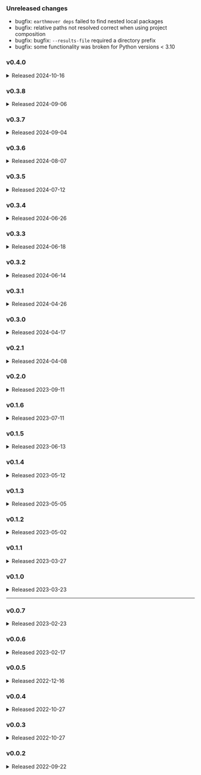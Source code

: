 ### Unreleased changes
* bugfix: `earthmover deps` failed to find nested local packages
* bugfix: relative paths not resolved correct when using project composition
* bugfix: bugfix: `--results-file` required a directory prefix
* bugfix: some functionality was broken for Python versions < 3.10

### v0.4.0
<details>
<summary>Released 2024-10-16</summary>

* feature: add support for Python 3.12, with corresponding updates to core dataframe dependencies
* feature: add `--set` flag for overriding values within `earthmover.yml` from the command line

</details>


### v0.3.8
<details>
<summary>Released 2024-09-06</summary>

* bugfix: Jinja in destination `header` failed if dataframe is empty

</details>


### v0.3.7
<details>
<summary>Released 2024-09-04</summary>

* feature: implementing a limit_rows operation
* feature: add support for a `require_rows` boolean or non-negative int on any node
* feature: add support for Jinja in a destination node header and footer
* bugfix: union fails with duplicate columns

</details>


### v0.3.6
<details>
<summary>Released 2024-08-07</summary>

* feature: add `json_array_agg` function to `group_by` operation
* feature: select all columns using "*" in `modify_columns` operation
* internal: set working directory to the location of the `earthmover.yaml` file
* documentation: add information on `earthmover init` and `earthmover clean` to the README
* bugfix: fix bug with `earthmover clean` that could have removed earthmover.yaml files

</details>


### v0.3.5
<details>
<summary>Released 2024-07-12</summary>

* feature: add `earthmover init` command to initialize a new sample project in the expected bundle structure
* internal: expand test run to include the new `debug` and `flatten` operations, as well as a nested JSON source file
* internal: improve customization in write behavior in new file destinations
* bugfix: Fix bug when writing null values in `FileDestination`

</details>


### v0.3.4
<details>
<summary>Released 2024-06-26</summary>

* hotfix: Fix bug when writing out JSON in `FileDestination`

</details>


### v0.3.3
<details>
<summary>Released 2024-06-18</summary>

* hotfix: Resolve incompatible package dependencies
* hotfix: Fix type casting of nested JSON for destination templates

</details>

### v0.3.2
<details>

<summary>Released 2024-06-14</summary>

* feature: Add `DebugOperation` for logging data head, tail, columns, or metadata midrun
* feature: Add `FlattenOperation` for splitting and exploding string columns into values
* feature: Add optional 'fill_missing_columns' field to `UnionOperation` to fill disjunct columns with nulls, instead of raising an error (default `False`)
* feature: Add `git_auth_timeout` config when entering Git credentials during package composition
* feature: [Add `earthmover clean` command that removes local project artifacts](https://github.com/edanalytics/earthmover/pull/87)
* feature: only output compiled template during `earthmover compile`
* feature: Render full row into JSON lines when `template` is undefined in `FileDestination`
* internal: Move `FileSource` size-checking and `FtpSource` FTP-connecting from compile to execute
* internal: Move template-file check from compile to execute in `FileDestination`
* internal: Allow filepaths to be passed to an optional `FileSource`, and check for file before creating empty dataframe
* internal: Build an empty dataframe if an empty folder is passed to an optional `FileSource`
* internal: fix some examples in README
* internal: remove GitPython dependency
* bugfix: fix bug in `FileDestination` where `linearize: False` resulted in BOM characters
* bugfix: fix bug where nested JSON would be loaded as a stringified Python dictionary
* bugfix: [Ensure command list in help menu and log output is always consistent](https://github.com/edanalytics/earthmover/pull/87)
* bugfix: fix bug in `ModifyColumnsOperation` where `__row_data__` was not exposed in Jinja templating

</details>


### v0.3.1
<details>

<summary>Released 2024-04-26</summary>

* internal: allow any ordering of Transformations during graph-building in compile
* internal: only create a `/packages` dir when `earthmover deps` succeeds

</details>


### v0.3.0
<details>

<summary>Released 2024-04-17</summary>

* feature: add project composition using `packages` keyword in template file (see README)
* feature: add installation extras for optional libraries, and improve error logging to notify which is missing
* feature: `GroupByWithRankOperation` cumulatively sums record counts by group-by columns
* feature: setting `log_level: DEBUG` in template configs or setting `debug: True` for a node displays the head of the node mid-run 
* feature: add `optional_fields` key to all Sources to add optional empty columns when missing from schema
* feature: add optional `ignore_errors` and `exact_match` boolean flags to `DateFormatOperation`
* internal: force-cast a dataframe to string-type before writing as a Destination
* internal: remove attempted directory-hashing when a source is a directory (i.e., Parquet)
* internal: refactor project to standardize import paths for Node and Operation
* internal: add `Node.full_name` attribute and `Node.set_upstream_source()` method
* internal: unify graph-building into compilation
* internal: refactor compilation and execution code for cleanliness
* internal: unify `Node.compile()` into initialization to ease Node development
* internal: Remove unused `group_by_with_count` and `group_by_with_agg` operations

</details>


### v0.2.1
<details>
<summary>Released 2024-04-08</summary>

* feature: [adding fromjson() function to Jinja](https://github.com/edanalytics/earthmover/pull/75)
* feature: [fix docs typos](https://github.com/edanalytics/earthmover/pull/68)
* feature: [`SortRowsOperation` sorts the dataset by `columns`](https://github.com/edanalytics/earthmover/pull/56)

</details>

### v0.2.0
<details>
<summary>Released 2023-09-11</summary>

* breaking change: remove `source` as Operation config and move to Transformation; this simplifies templates and reduces memory usage
* breaking change: `version: 2` required in Earthmover YAML files 
* feature: `SnakeCaseColumnsOperation` converts all columns to snake_case
* feature: `show_progress` can be turned on globally in `config` or locally in any Source, Transformation, or Destination to display a progress bar
* feature: `repartition` can be turned on in any applicable `Node` to alter Dask partition-sizes post-execute
* feature: improve performance when writing Destination files
* feature: improved Earthmover YAML-parsing and config-retrieval
* internal: rename `YamlEnvironmentJinjaLoader` to `JinjaEnvironmentYamlLoader` for better transparency of use
* internal: simplify Earthmover.build_graph()
* internal: unify Jinja rendering into a single util function, instead of redeclaring across project
* internal: unify `Node.verify()` into `Node.execute()` for improved code legibility
* internal: improve attribute declarations across project
* internal: improve type-hinting and doc-strings across project
* bugfix: refactor SqlSource to be compatible with SQLAlchemy 2.x

</details>

### v0.1.6
<details>
<summary>Released 2023-07-11</summary>

* bugfix: [fixing a bug to create the results_file directory if needed](https://github.com/edanalytics/earthmover/pull/40)
* bugfix: [process a copy of each nodes data at each step, to avoid modifying original node data which downstreams nodes may rely on](https://github.com/edanalytics/earthmover/pull/41)

</details>

### v0.1.5
<details>
<summary>Released 2023-06-13</summary>

* bugfix: [fixing a bug to skip hashing missing optional source files](https://github.com/edanalytics/earthmover/pull/34)
* feature: [adding a tmp_dir config so we can tell Dask where to store data it spills to disk](https://github.com/edanalytics/earthmover/pull/37)
* feature: [adding a `--results-file` option to produce structured run metadata](https://github.com/edanalytics/earthmover/pull/35)
* feature: [adding a skip exit code](https://github.com/edanalytics/earthmover/pull/36)

</details>

### v0.1.4
<details>
<summary>Released 2023-05-12</summary>

* bugfix: `config.state`_file was being ignored when specified
* bugfix: further issues with multi-line `config.macros` - the resolution here (hopefully the last one!) is to pre-load macros (so they can be injected into run-time Jinja contexts) and then just allow the Jinja to render and macro definitions down to nothing in the config YAML... you do have to be careful with Jinja linebreak suppression, i.e.
    ```yaml
    config:
    macros: > # this is a macro!
        {%- macro test() -%}
        testing!
        {%- endmacro -%}
    sources:
    ...
    ```
    could render down to
    ```yaml
    config:
    macros: > # this is a macro!sources:
    ...
    ```
    which will fail with an error about no sources defined.

* bugfix: charset issues when reading / writing non-UTF8 files - this should be resolved by enforcing every file read/write to specify UTF8 encoding

</details>

### v0.1.3
<details>
<summary>Released 2023-05-05</summary>

* feature: implement ability to call ` {{ md5(column) }}` in Jinja throughout eathmover, with a framework for other Python functions to be added in the future
* bugfix: fix multi-line macros issue

</details>

### v0.1.2
<details>
<summary>Released 2023-05-02</summary>

* bugfix: fix continued issues with environment variable expansion under Windows by changing from `os.path.expandvars()` to native Python `String.Template` implementation
* bugfix: change how earthmover loads `config.macros` from YAML to prevent issues with multi-line macros definitions

</details>

### v0.1.1
<details>
<summary>Released 2023-03-27</summary>

* bugfix: a single quote in the config YAML could prevent environment variable expansion from working since `os.path.expandvars()` [does not expand variables within single quotes](https://hg.python.org/cpython/file/v2.7.3/Lib/ntpath.py#l330) in Python under Windows

</details>

### v0.1.0
<details>
<summary>Released 2023-03-23</summary>

* feature: added parse-time Jinja templating to YAML configuration

> :warning: **Potentially breaking change:** if your config YAML contains `add_columns` or `modify_columns` operations *with Jinja expressions*, these will now be parsed at YAML load time. To preserve the Jinja for runtime parsing, wrap the expressions with `{%raw%}...{%endraw%}`. See [YAML parsing](./README.md#yaml-parsing) for further information.

* feature: removed dependency on matplotlib, which is only required if your YAML specified `config.show_graph: True`... now if you try to `show_graph` without matplotlib installed, you'll get an error prompting you to install matplotlib

</details>

<hr />

### v0.0.7
<details>
<summary>Released 2023-02-23</summary>

* feature: added `str_min()` and `str_max()` functions for `group by` operation
</details>

### v0.0.6
<details>
<summary>Released 2023-02-17</summary>

* feature: pass `__row_data__` dict into Jinja templates for easier dynamic column referencing
* bugfix: parameter / env var interpolation into YAML keys, not just values
* refactor error handling key assertion methods
* refactor YAML loader line number context handling
</details>

### v0.0.5
<details>
<summary>Released 2022-12-16</summary>

* trim nodes not connected to a destination from DAG
* ensure all source datatypes return a Dask dataframe
* update [optional source functionality](#optional-sources) to require `columns` list, and pass an empty dataframe through the DAG
</details>

### v0.0.4
<details>
<summary>Released 2022-10-27</summary>

* support running in Google Colab
</details>

### v0.0.3
<details>
<summary>Released 2022-10-27</summary>

* support for Python 3.7
</details>

### v0.0.2
<details>
<summary>Released 2022-09-22</summary>

* initial release
</details>
